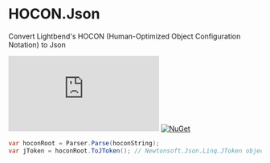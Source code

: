 # HOCON.Json
Convert Lightbend's HOCON (Human-Optimized Object Configuration Notation) to Json

[![Build Status](https://iron9light.visualstudio.com/github/_apis/build/status/iron9light.HOCON.Json?branchName=master)](https://iron9light.visualstudio.com/github/_build/latest?definitionId=1&branchName=master)
[![NuGet](https://img.shields.io/nuget/v/Hocon.Json.svg)](https://www.nuget.org/packages/Hocon.Json/)

```csharp
var hoconRoot = Parser.Parse(hoconString);
var jToken = hoconRoot.ToJToken(); // Newtonsoft.Json.Linq.JToken object
```
